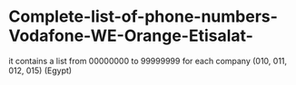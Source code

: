 # Complete-list-of-phone-numbers-Vodafone-WE-Orange-Etisalat-
it contains a list from 00000000 to 99999999 for each company (010, 011, 012, 015) (Egypt)
